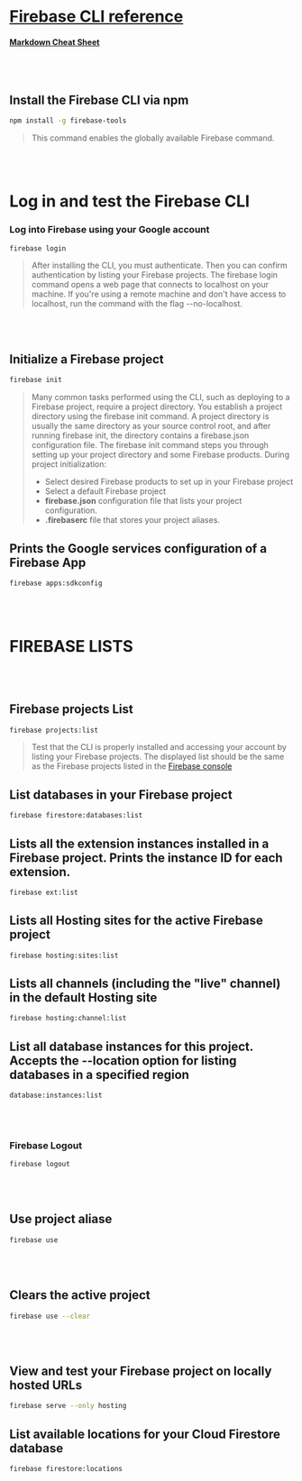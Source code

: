 # **[Firebase CLI reference](https://firebase.google.com/docs/cli)**
#### [Markdown Cheat Sheet](https://www.markdownguide.org/cheat-sheet/)
<br></br>

## Install the Firebase CLI via npm
``` bash
npm install -g firebase-tools
```
> This command enables the globally available Firebase command.



<br></br>


# Log in and test the Firebase CLI
### Log into Firebase using your Google account
``` bash
firebase login
```
> After installing the CLI, you must authenticate. Then you can confirm authentication by listing your Firebase projects. The firebase login command opens a web page that connects to localhost on your machine. If you're using a remote machine and don't have access to localhost, run the command with the flag --no-localhost.

<br></br>

## Initialize a Firebase project
``` bash
firebase init
```
> Many common tasks performed using the CLI, such as deploying to a Firebase project, require a project directory. You establish a project directory using the firebase init command. A project directory is usually the same directory as your source control root, and after running firebase init, the directory contains a firebase.json configuration file.
> The firebase init command steps you through setting up your project directory and some Firebase products. During project initialization:
> - Select desired Firebase products to set up in your Firebase project
> - Select a default Firebase project
> - **firebase.json** configuration file that lists your project configuration.
> - **.firebaserc** file that stores your project aliases.

##  Prints the Google services configuration of a Firebase App
``` bash
firebase apps:sdkconfig
```

<br></br>
#  FIREBASE LISTS
<br></br>

## Firebase projects List
``` bash
firebase projects:list
```
> Test that the CLI is properly installed and accessing your account by listing your Firebase projects. The displayed list should be the same as the Firebase projects listed in the [Firebase console](https://console.firebase.google.com/u/0/?_gl=1*14imetw*_ga*NjE2NDk0NjYyLjE2OTI1NDUxMjI.*_ga_CW55HF8NVT*MTY5MjU0NTEyMi4xLjAuMTY5MjU0NTEyMi4wLjAuMA..&pli=1)

##  List databases in your Firebase project
``` bash
firebase firestore:databases:list
```

##  Lists all the extension instances installed in a Firebase project. Prints the instance ID for each extension.
``` bash
firebase ext:list
```

##  Lists all Hosting sites for the active Firebase project
``` bash
firebase hosting:sites:list
```

##  Lists all channels (including the "live" channel) in the default Hosting site
``` bash
firebase hosting:channel:list
```

##  List all database instances for this project. Accepts the --location option for listing databases in a specified region
``` bash
database:instances:list
```

<br></br>

### Firebase Logout
``` bash
firebase logout
```

<br></br>

## Use project aliase
``` bash
firebase use
```

<br></br>

## Clears the active project
``` bash
firebase use --clear
```

<br></br>


##  View and test your Firebase project on locally hosted URLs
``` bash
firebase serve --only hosting
```


##  List available locations for your Cloud Firestore database
``` bash
firebase firestore:locations
```
